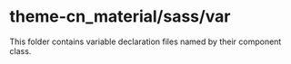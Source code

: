 # theme-cn_material/sass/var

This folder contains variable declaration files named by their component class.

